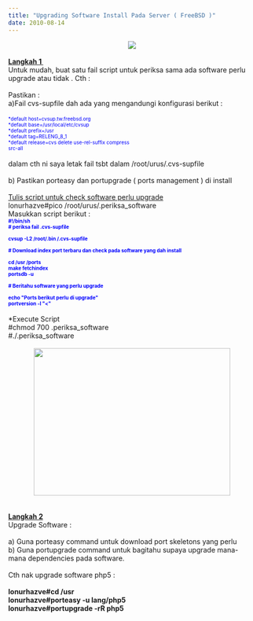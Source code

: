 ```yaml
---
title: "Upgrading Software Install Pada Server ( FreeBSD )"
date: 2010-08-14
---
```

<div class="separator" style="clear: both; text-align: center;">
<a href="https://blogger.googleusercontent.com/img/b/R29vZ2xl/AVvXsEihRoY_IaTMo59E0JWYcA5YYQPWAFMHOJC1T3hi3e5neP1Cs5SigfUBDSw4mxJqDHSmvNXdPnpqJV48tm744fhrioFfw2jWX6UXClPBs7Q2O-EC6tKXUpMFDyrmYKrkyZbqe4awyHWCVg/s1600/beastie.png" imageanchor="1" style="margin-left: 1em; margin-right: 1em;"><img border="0" src="https://blogger.googleusercontent.com/img/b/R29vZ2xl/AVvXsEihRoY_IaTMo59E0JWYcA5YYQPWAFMHOJC1T3hi3e5neP1Cs5SigfUBDSw4mxJqDHSmvNXdPnpqJV48tm744fhrioFfw2jWX6UXClPBs7Q2O-EC6tKXUpMFDyrmYKrkyZbqe4awyHWCVg/s1600/beastie.png" /></a></div>
<br />
<u><b>Langkah 1&nbsp;</b></u><br />
Untuk mudah, buat satu fail script untuk periksa sama ada software perlu upgrade atau tidak . Cth :<br />
<br />
Pastikan :<br />
a)Fail cvs-supfile dah ada yang mengandungi konfigurasi berikut :<br />
<br />
<span style="color: blue; font-size: x-small;">*default host=cvsup.tw.freebsd.org<br />
*default base=/usr/local/etc/cvsup<br />
*default prefix=/usr<br />
*default tag=RELENG_8_1<br />
*default release=cvs delete use-rel-suffix compress<br />
src-all</span><br />
<br />
dalam cth ni saya letak fail tsbt dalam /root/urus/.cvs-supfile<br />
&nbsp; <br />
b) Pastikan porteasy dan portupgrade ( ports management ) di install<br />
<br />
<u>Tulis script untuk check software perlu upgrade</u><br />
lonurhazve#pico /root/urus/.periksa_software<br />
Masukkan script berikut :<br />
<b><span style="color: blue; font-size: x-small;">#!/bin/sh<br />
# periksa fail .cvs-supfile<br />
&nbsp;</span></b><br />
<b><span style="color: blue; font-size: x-small;">cvsup -L2 /root/.bin /.cvs-supfile</span></b><br />
<b><span style="color: blue; font-size: x-small;"><br />
# Download index port terbaru dan check pada software yang dah install<br />
&nbsp;</span></b><br />
<b><span style="color: blue; font-size: x-small;">cd /usr /ports<br />
make fetchindex<br />
portsdb -u<br />
&nbsp;</span></b><br />
<b><span style="color: blue; font-size: x-small;"># Beritahu software yang perlu upgrade</span></b><br />
<b><span style="color: blue; font-size: x-small;"><br />
echo "Ports berikut perlu di upgrade"<br />
portversion -l "&lt;"</span></b><br />
<br />
*Execute Script<br />
#chmod 700 .periksa_software<br />
#./.periksa_software<br />
<br />
<div class="separator" style="clear: both; text-align: center;">
<a href="https://blogger.googleusercontent.com/img/b/R29vZ2xl/AVvXsEhsbSROWp7fsFFMiyojbxjGaNCMp-UkTklyzvzqsQPWs0rr12m3hR9wI7LmDg36N8MjSD-f2ACBo35vAZJP6UdvRX0dkxDMC4d89bmW6VqRqYXysg7MvfACRdSZhcnHjIh_i4oBav3jsg/s1600/update.png" imageanchor="1" style="margin-left: 1em; margin-right: 1em;"><img border="0" height="300" src="https://blogger.googleusercontent.com/img/b/R29vZ2xl/AVvXsEhsbSROWp7fsFFMiyojbxjGaNCMp-UkTklyzvzqsQPWs0rr12m3hR9wI7LmDg36N8MjSD-f2ACBo35vAZJP6UdvRX0dkxDMC4d89bmW6VqRqYXysg7MvfACRdSZhcnHjIh_i4oBav3jsg/s400/update.png" width="400" /></a></div>
<br />
<br />
<b><u>Langkah 2</u></b><br />
Upgrade Software :<br />
<br />
a) Guna porteasy command untuk download port skeletons yang perlu<br />
b) Guna portupgrade command untuk bagitahu supaya upgrade mana-mana dependencies pada software.<br />
<br />
Cth nak upgrade software php5 :<br />
<br />
<b>lonurhazve#cd /usr</b><br />
<b>lonurhazve#porteasy -u lang/php5</b><br />
<b>lonurhazve#portupgrade -rR php5</b>

